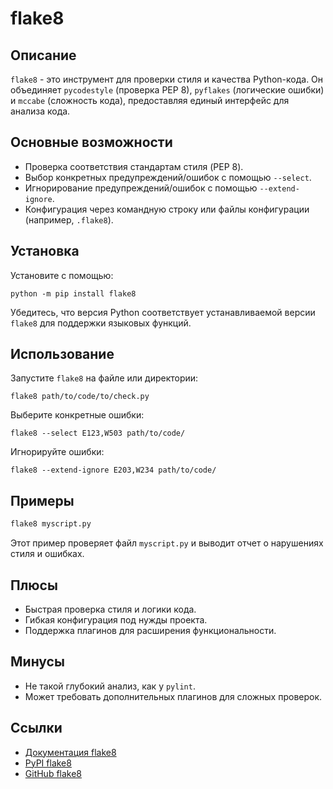 # flake8

## Описание
`flake8` - это инструмент для проверки стиля и качества Python-кода. Он объединяет `pycodestyle` (проверка PEP 8), `pyflakes` (логические ошибки) и `mccabe` (сложность кода), предоставляя единый интерфейс для анализа кода.

## Основные возможности
- Проверка соответствия стандартам стиля (PEP 8).
- Выбор конкретных предупреждений/ошибок с помощью `--select`.
- Игнорирование предупреждений/ошибок с помощью `--extend-ignore`.
- Конфигурация через командную строку или файлы конфигурации (например, `.flake8`).

## Установка
Установите с помощью:
```
python -m pip install flake8
```
Убедитесь, что версия Python соответствует устанавливаемой версии `flake8` для поддержки языковых функций.

## Использование
Запустите `flake8` на файле или директории:
```
flake8 path/to/code/to/check.py
```
Выберите конкретные ошибки:
```
flake8 --select E123,W503 path/to/code/
```
Игнорируйте ошибки:
```
flake8 --extend-ignore E203,W234 path/to/code/
```

## Примеры
```bash
flake8 myscript.py
```
Этот пример проверяет файл `myscript.py` и выводит отчет о нарушениях стиля и ошибках.

## Плюсы
- Быстрая проверка стиля и логики кода.
- Гибкая конфигурация под нужды проекта.
- Поддержка плагинов для расширения функциональности.

## Минусы
- Не такой глубокий анализ, как у `pylint`.
- Может требовать дополнительных плагинов для сложных проверок.

## Ссылки
- [Документация flake8](https://flake8.pycqa.org/en/latest/)
- [PyPI flake8](https://pypi.org/project/flake8/)
- [GitHub flake8](https://github.com/PyCQA/flake8)